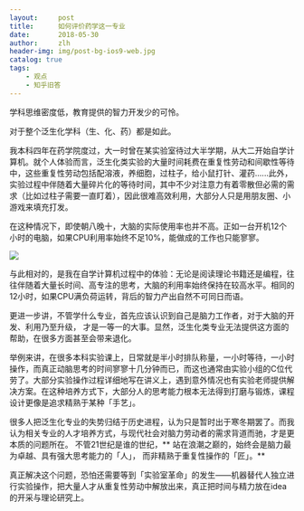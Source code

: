 ```yaml
---
layout:     post
title:      如何评价药学这一专业
date:       2018-05-30
author:     zlh
header-img: img/post-bg-ios9-web.jpg
catalog: true
tags:
    - 观点
    - 知乎旧答 
---
```


学科思维密度低，教育提供的智力开发少的可怜。

对于整个泛生化学科（生、化、药）都是如此。

我本科四年在药学院度过，大一时曾在某实验室待过大半学期，从大二开始自学计算机。就个人体验而言，泛生化类实验的大量时间耗费在重复性劳动和间歇性等待中，这些重复性劳动包括配溶液，养细胞，过柱子，给小鼠打针、灌药......此外，实验过程中伴随着大量碎片化的等待时间，其中不少对注意力有着零散但必需的需求（比如过柱子需要一直盯着），因此很难高效利用，大部分人只是用朋友圈、小游戏来填充打发。

在这种情况下，即使朝八晚十，大脑的实际使用率也并不高。正如一台开机12个小时的电脑，如果CPU利用率始终不足10%，能做成的工作也只能寥寥。


![](https://pic3.zhimg.com/80/v2-ce5d4a56e1fcd3a11142e075a89cba74_hd.jpg)

与此相对的，是我在自学计算机过程中的体验：无论是阅读理论书籍还是编程，往往伴随着大量长时间、高专注的思考，大脑的利用率始终保持在较高水平。相同的12小时，如果CPU满负荷运转，背后的智力产出自然不可同日而语。

更进一步讲，不管学什么专业，首先应该认识到自己是脑力工作者，对于大脑的开发、利用乃至升级，
才是一等一的大事。显然，泛生化类专业无法提供这方面的帮助，在很多方面甚至会带来退化。

举例来讲，在很多本科实验课上，日常就是半小时排队称量，一小时等待，一小时操作，而真正动脑思考的时间寥寥十几分钟而已，而这也通常由实验小组的C位代劳了。大部分实验操作过程详细地写在讲义上，遇到意外情况也有实验老师提供解决方案。在这种培养方式下，大部分人的思考能力根本无法得到打磨与锻炼，课程设计更像是追求精熟于某种「手艺」。

很多人把泛生化专业的失势归结于历史进程，认为只是暂时出于寒冬期罢了。而我认为相关专业的人才培养方式，与现代社会对脑力劳动者的需求背道而驰，才是更本质的问题所在。
不管21世纪是谁的世纪，** 站在浪潮之巅的，始终会是脑力最为卓越、具有强大思考能力的「人」，
而非精熟于重复性操作的「匠」。**

真正解决这个问题，恐怕还需要等到「实验室革命」的发生——机器替代人独立进行实验操作，把大量人才从重复性劳动中解放出来，真正把时间与精力放在idea的开采与理论研究上。
